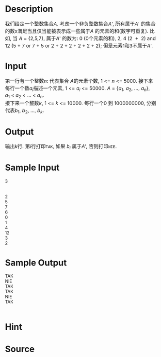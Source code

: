 
# Description

<div class="content"><div><span style="font-size: medium">我们给定一个整数集合<i>A</i>. 考虑一个非负整数集合<i>A</i>&#39;, 所有属于<i>A</i>&#39; 的集合的数x满足当且仅当能被表示成一些属于<i>A</i> 的元素的和(数字可重复). 比如, 当 <i>A</i> = {2,5,7}, 属于<i>A</i>&#39; 的数为: 0 (0个元素的和), 2, 4 (2  +  2) and 12 (5 + 7 or 7 + 5 or 2 + 2 + 2 + 2 + 2 + 2); 但是元素1和3不属于<i>A</i>&#39;.</span></div></div>

# Input

<div class="content"><div><span style="font-size: medium">第一行有一个整数<i>n</i>: 代表集合 <i>A</i>的元素个数, 1 &lt;= <i>n</i> &lt;= 5000. 接下来每行一个数<i>a<sub>i</sub></i>描述一个元素, 1 &lt;= <i>a<sub>i</sub></i> &lt;= 50000. <i>A</i> = {<i>a</i><sub>1</sub>, <i>a</i><sub>2</sub>, ..., <i>a<sub>n</sub></i>}, <i>a</i><sub>1</sub> &lt; <i>a</i><sub>2</sub> &lt; ... &lt; <i>a<sub>n</sub></i>. </span></div>
<div><span style="font-size: medium">接下来一个整数<i>k</i>, 1 &lt;= <i>k</i> &lt;= 10000. 每行一个0 到 1000000000, 分别代表<i>b</i><sub>1</sub>, <i>b</i><sub>2</sub>, ..., <i>b<sub>k</sub></i>.</span></div>
<div></div></div>

# Output

<div class="content"><div><span style="font-size: medium">输出<i>k</i>行. 第<i>i</i>行打印<tt>TAK</tt>, 如果 <i>b<sub>i</sub></i> 属于<i>A</i>&#39;, 否则打印<tt>NIE</tt>. </span></div>
<p><divre></divre>
</p></div>

# Sample Input

<div class="content"><span class="sampledata">3<br/>
<br/>
<br/>
2<br/>
5<br/>
7<br/>
6<br/>
0<br/>
1<br/>
4<br/>
12<br/>
3<br/>
2<br/>
</span></div>

# Sample Output

<div class="content"><span class="sampledata">TAK<br/>
NIE<br/>
TAK<br/>
TAK<br/>
NIE<br/>
TAK<br/>
 <br/>
</span></div>

# Hint

<div class="content"><p></p></div>

# Source

<div class="content"><p><a href="problemset.php?search="></a></p></div>

